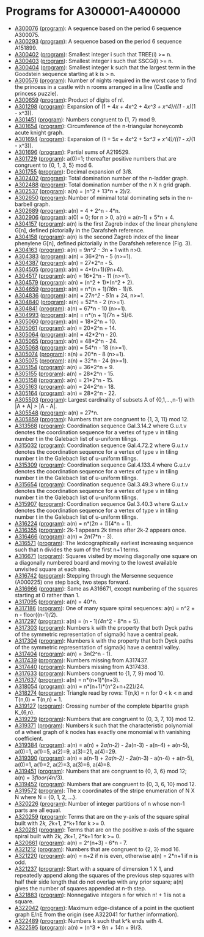 # Programs for A300001-A400000

* [A300076](http://oeis.org/A300076) ([program](A300076.asm)): A sequence based on the period 6 sequence A300075.
* [A300293](http://oeis.org/A300293) ([program](A300293.asm)): A sequence based on the period 6 sequence A151899.
* [A300402](http://oeis.org/A300402) ([program](A300402.asm)): Smallest integer i such that TREE(i) >= n.
* [A300403](http://oeis.org/A300403) ([program](A300403.asm)): Smallest integer i such that SSCG(i) >= n.
* [A300404](http://oeis.org/A300404) ([program](A300404.asm)): Smallest integer k such that the largest term in the Goodstein sequence starting at k is > n.
* [A300576](http://oeis.org/A300576) ([program](A300576.asm)): Number of nights required in the worst case to find the princess in a castle with n rooms arranged in a line (Castle and princess puzzle).
* [A300659](http://oeis.org/A300659) ([program](A300659.asm)): Product of digits of n!.
* [A301298](http://oeis.org/A301298) ([program](A301298.asm)): Expansion of (1 + 4*x + 4*x^2 + 4*x^3 + x^4)/((1 - x)*(1 - x^3)).
* [A301451](http://oeis.org/A301451) ([program](A301451.asm)): Numbers congruent to {1, 7} mod 9.
* [A301654](http://oeis.org/A301654) ([program](A301654.asm)): Circumference of the n-triangular honeycomb acute knight graph.
* [A301694](http://oeis.org/A301694) ([program](A301694.asm)): Expansion of (1 + 5*x + 4*x^2 + 5*x^3 + x^4)/((1 - x)*(1 - x^3)).
* [A301696](http://oeis.org/A301696) ([program](A301696.asm)): Partial sums of A219529.
* [A301729](http://oeis.org/A301729) ([program](A301729.asm)): a(0)=1; thereafter positive numbers that are congruent to {0, 1, 3, 5} mod 6.
* [A301755](http://oeis.org/A301755) ([program](A301755.asm)): Decimal expansion of 3/8.
* [A302402](http://oeis.org/A302402) ([program](A302402.asm)): Total domination number of the n-ladder graph.
* [A302488](http://oeis.org/A302488) ([program](A302488.asm)): Total domination number of the n X n grid graph.
* [A302537](http://oeis.org/A302537) ([program](A302537.asm)): a(n) = (n^2 + 13*n + 2)/2.
* [A302650](http://oeis.org/A302650) ([program](A302650.asm)): Number of minimal total dominating sets in the n-barbell graph.
* [A302689](http://oeis.org/A302689) ([program](A302689.asm)): a(n) = 4 + 2^n - 4*n.
* [A302906](http://oeis.org/A302906) ([program](A302906.asm)): a(0) = 0; for n > 0, a(n) = a(n-1) + 5*n + 4.
* [A304157](http://oeis.org/A304157) ([program](A304157.asm)): a(n) is the first Zagreb index of the linear phenylene G[n], defined pictorially in the Darafsheh reference.
* [A304158](http://oeis.org/A304158) ([program](A304158.asm)): a(n) is the second Zagreb index of the linear phenylene G[n], defined pictorially in the Darafsheh reference (Fig. 3).
* [A304163](http://oeis.org/A304163) ([program](A304163.asm)): a(n) = 9*n^2 - 3*n + 1 with n>0.
* [A304383](http://oeis.org/A304383) ([program](A304383.asm)): a(n) = 36*2^n - 5 (n>=1).
* [A304387](http://oeis.org/A304387) ([program](A304387.asm)): a(n) = 27*2^n - 5.
* [A304505](http://oeis.org/A304505) ([program](A304505.asm)): a(n) = 4*(n+1)*(9*n+4).
* [A304517](http://oeis.org/A304517) ([program](A304517.asm)): a(n) = 16*2^n - 11 (n>=1).
* [A304579](http://oeis.org/A304579) ([program](A304579.asm)): a(n) = (n^2 + 1)*(n^2 + 2).
* [A304659](http://oeis.org/A304659) ([program](A304659.asm)): a(n) = n*(n + 1)*(16*n - 1)/6.
* [A304836](http://oeis.org/A304836) ([program](A304836.asm)): a(n) = 27*n^2 - 51*n + 24, n>=1.
* [A304840](http://oeis.org/A304840) ([program](A304840.asm)): a(n) = 52*n - 2 (n>=1).
* [A304841](http://oeis.org/A304841) ([program](A304841.asm)): a(n) = 67*n - 10 (n>=1).
* [A304993](http://oeis.org/A304993) ([program](A304993.asm)): a(n) = n*(n + 1)*(7*n + 5)/6.
* [A305060](http://oeis.org/A305060) ([program](A305060.asm)): a(n) = 18*2^n + 10.
* [A305061](http://oeis.org/A305061) ([program](A305061.asm)): a(n) = 20*2^n + 14.
* [A305064](http://oeis.org/A305064) ([program](A305064.asm)): a(n) = 42*2^n - 20.
* [A305065](http://oeis.org/A305065) ([program](A305065.asm)): a(n) = 48*2^n - 24.
* [A305068](http://oeis.org/A305068) ([program](A305068.asm)): a(n) = 54*n - 18 (n>=1).
* [A305074](http://oeis.org/A305074) ([program](A305074.asm)): a(n) = 20*n - 8 (n>=1).
* [A305075](http://oeis.org/A305075) ([program](A305075.asm)): a(n) = 32*n - 24 (n>=1).
* [A305154](http://oeis.org/A305154) ([program](A305154.asm)): a(n) = 36*2^n + 9.
* [A305155](http://oeis.org/A305155) ([program](A305155.asm)): a(n) = 28*2^n - 15.
* [A305158](http://oeis.org/A305158) ([program](A305158.asm)): a(n) = 21*2^n - 15.
* [A305163](http://oeis.org/A305163) ([program](A305163.asm)): a(n) = 24*2^n - 18.
* [A305164](http://oeis.org/A305164) ([program](A305164.asm)): a(n) = 28*2^n - 22.
* [A305503](http://oeis.org/A305503) ([program](A305503.asm)): Largest cardinality of subsets A of {0,1,...,n-1} with |A + A| > |A - A|.
* [A305548](http://oeis.org/A305548) ([program](A305548.asm)): a(n) = 27*n.
* [A305859](http://oeis.org/A305859) ([program](A305859.asm)): Numbers that are congruent to {1, 3, 11} mod 12.
* [A313568](http://oeis.org/A313568) ([program](A313568.asm)): Coordination sequence Gal.3.14.2 where G.u.t.v denotes the coordination sequence for a vertex of type v in tiling number t in the Galebach list of u-uniform tilings.
* [A315032](http://oeis.org/A315032) ([program](A315032.asm)): Coordination sequence Gal.4.72.2 where G.u.t.v denotes the coordination sequence for a vertex of type v in tiling number t in the Galebach list of u-uniform tilings.
* [A315309](http://oeis.org/A315309) ([program](A315309.asm)): Coordination sequence Gal.4.133.4 where G.u.t.v denotes the coordination sequence for a vertex of type v in tiling number t in the Galebach list of u-uniform tilings.
* [A315654](http://oeis.org/A315654) ([program](A315654.asm)): Coordination sequence Gal.3.49.3 where G.u.t.v denotes the coordination sequence for a vertex of type v in tiling number t in the Galebach list of u-uniform tilings.
* [A315907](http://oeis.org/A315907) ([program](A315907.asm)): Coordination sequence Gal.3.40.3 where G.u.t.v denotes the coordination sequence for a vertex of type v in tiling number t in the Galebach list of u-uniform tilings.
* [A316224](http://oeis.org/A316224) ([program](A316224.asm)): a(n) = n*(2*n + 1)*(4*n + 1).
* [A316355](http://oeis.org/A316355) ([program](A316355.asm)): 2k-1 appears 2k times after 2k-2 appears once.
* [A316466](http://oeis.org/A316466) ([program](A316466.asm)): a(n) = 2*n*(7*n - 3).
* [A316571](http://oeis.org/A316571) ([program](A316571.asm)): The lexicographically earliest increasing sequence such that n divides the sum of the first n+1 terms.
* [A316671](http://oeis.org/A316671) ([program](A316671.asm)): Squares visited by moving diagonally one square on a diagonally numbered board and moving to the lowest available unvisited square at each step.
* [A316742](http://oeis.org/A316742) ([program](A316742.asm)): Stepping through the Mersenne sequence (A000225) one step back, two steps forward.
* [A316966](http://oeis.org/A316966) ([program](A316966.asm)): Same as A316671, except numbering of the squares starting at 0 rather than 1.
* [A317095](http://oeis.org/A317095) ([program](A317095.asm)): a(n) = 40*n.
* [A317186](http://oeis.org/A317186) ([program](A317186.asm)): One of many square spiral sequences: a(n) = n^2 + n - floor((n-1)/2).
* [A317297](http://oeis.org/A317297) ([program](A317297.asm)): a(n) = (n - 1)*(4*n^2 - 8*n + 5).
* [A317303](http://oeis.org/A317303) ([program](A317303.asm)): Numbers k with the property that both Dyck paths of the symmetric representation of sigma(k) have a central peak.
* [A317304](http://oeis.org/A317304) ([program](A317304.asm)): Numbers k with the property that both Dyck paths of the symmetric representation of sigma(k) have a central valley.
* [A317404](http://oeis.org/A317404) ([program](A317404.asm)): a(n) = 3*n*(2^n - 1).
* [A317439](http://oeis.org/A317439) ([program](A317439.asm)): Numbers missing from A317437.
* [A317440](http://oeis.org/A317440) ([program](A317440.asm)): Numbers missing from A317438.
* [A317633](http://oeis.org/A317633) ([program](A317633.asm)): Numbers congruent to {1, 7, 9} mod 10.
* [A317637](http://oeis.org/A317637) ([program](A317637.asm)): a(n) = n*(n+1)*(n+3).
* [A318054](http://oeis.org/A318054) ([program](A318054.asm)): a(n) = n*(n+1)*(n^2+n+22)/24.
* [A318274](http://oeis.org/A318274) ([program](A318274.asm)): Triangle read by rows: T(n,k) = n for 0 < k < n and T(n,0) = T(n,n) = 1.
* [A319127](http://oeis.org/A319127) ([program](A319127.asm)): Crossing number of the complete bipartite graph K_{6,n}.
* [A319279](http://oeis.org/A319279) ([program](A319279.asm)): Numbers that are congruent to {0, 3, 7, 10} mod 12.
* [A319371](http://oeis.org/A319371) ([program](A319371.asm)): Numbers k such that the characteristic polynomial of a wheel graph of k nodes has exactly one monomial with vanishing coefficient.
* [A319384](http://oeis.org/A319384) ([program](A319384.asm)): a(n) = a(n) + 2*a(n-2) - 2*a(n-3) - a(n-4) + a(n-5), a(0)=1, a(1)=5, a(2)=9, a(3)=21, a(4)=29.
* [A319390](http://oeis.org/A319390) ([program](A319390.asm)): a(n) = a(n-1) + 2*a(n-2) - 2*a(n-3) - a(n-4) + a(n-5), a(0)=1, a(1)=2, a(2)=3, a(3)=6, a(4)=8.
* [A319451](http://oeis.org/A319451) ([program](A319451.asm)): Numbers that are congruent to {0, 3, 6} mod 12; a(n) = 3*floor(4*n/3).
* [A319452](http://oeis.org/A319452) ([program](A319452.asm)): Numbers that are congruent to {0, 3, 6, 10} mod 12.
* [A319572](http://oeis.org/A319572) ([program](A319572.asm)): The x coordinates of the stripe enumeration of N X N where N = {0, 1, 2, ...}.
* [A320226](http://oeis.org/A320226) ([program](A320226.asm)): Number of integer partitions of n whose non-1 parts are all equal.
* [A320259](http://oeis.org/A320259) ([program](A320259.asm)): Terms that are on the y-axis of the square spiral built with 2*k, 2*k+1, 2*k+1 for k >= 0.
* [A320281](http://oeis.org/A320281) ([program](A320281.asm)): Terms that are on the positive x-axis of the square spiral built with 2*k, 2*k+1, 2*k+1 for k >= 0.
* [A320661](http://oeis.org/A320661) ([program](A320661.asm)): a(n) = 2^(n+3) - 6*n - 7.
* [A321212](http://oeis.org/A321212) ([program](A321212.asm)): Numbers that are congruent to {2, 3} mod 16.
* [A321220](http://oeis.org/A321220) ([program](A321220.asm)): a(n) = n+2 if n is even, otherwise a(n) = 2*n+1 if n is odd.
* [A321237](http://oeis.org/A321237) ([program](A321237.asm)): Start with a square of dimension 1 X 1, and repeatedly append along the squares of the previous step squares with half their side length that do not overlap with any prior square; a(n) gives the number of squares appended at n-th step.
* [A321883](http://oeis.org/A321883) ([program](A321883.asm)): Nonnegative integers n for which n! + 1 is not a square.
* [A322042](http://oeis.org/A322042) ([program](A322042.asm)): Maximum edge-distance of a point in the quotient graph E/nE from the origin (see A322041 for further information).
* [A322489](http://oeis.org/A322489) ([program](A322489.asm)): Numbers k such that k^k ends with 4.
* [A322595](http://oeis.org/A322595) ([program](A322595.asm)): a(n) = (n^3 + 9*n + 14*n + 9)/3.
